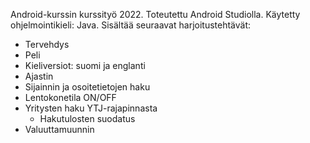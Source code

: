 Android-kurssin kurssityö 2022. Toteutettu Android Studiolla.
Käytetty ohjelmointikieli: Java.
Sisältää seuraavat harjoitustehtävät:
  - Tervehdys
  - Peli
  - Kieliversiot: suomi ja englanti
  - Ajastin
  - Sijainnin ja osoitetietojen haku
  - Lentokonetila ON/OFF
  - Yritysten haku YTJ-rajapinnasta
    - Hakutulosten suodatus
  - Valuuttamuunnin

